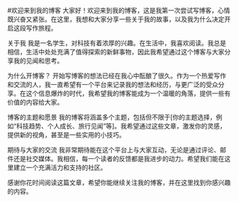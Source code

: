 #欢迎来到我的博客
大家好！欢迎来到我的博客，这是我第一次尝试写博客，心情既兴奋又紧张。在这里，我想和大家分享一些关于我的故事，以及我为什么决定开启这段写作旅程。

关于我
我是一名学生，对科技有着浓厚的兴趣。在生活中，我喜欢阅读。我总是相信，生活中处处充满了值得探索的新鲜事物，因此我希望通过这个博客与大家分享我的见闻和思考。

为什么开博客？
开始写博客的想法已经在我心中酝酿了很久。作为一个热爱写作和交流的人，我一直希望有一个平台来记录我的想法和经历，与更广泛的受众分享。在这个信息爆炸的时代，我希望我的博客能成为一个温暖的角落，提供一些有价值的内容给大家。

博客的主题和愿景
我的博客将涵盖多个主题，包括但不限于[你的主题选择，例如“科技趋势、个人成长、旅行见闻”等]。我希望通过这些文章，激发你的灵感，提供新的视角，甚至是一些实用的小技巧。

期待与大家的交流
我非常期待能在这个平台上与大家互动，无论是通过评论、邮件还是社交媒体。我相信，每一个读者的反馈都是我进步的动力。希望我们能在这里建立一个充满活力和支持的社区。

感谢你花时间阅读这篇文章，希望你能继续关注我的博客，并在这里找到你感兴趣的内容。